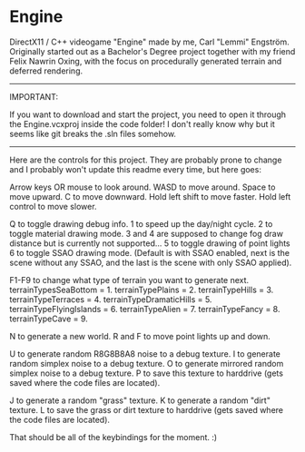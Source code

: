 Engine
======

DirectX11 / C++ videogame "Engine" made by me, Carl "Lemmi" Engström. Originally started out as a Bachelor's Degree project together with my friend Felix Nawrin Oxing, with the focus on procedurally generated terrain and deferred rendering.


***********************************
IMPORTANT:

If you want to download and start the project, you need to open it through the Engine.vcxproj inside the code folder!
I don't really know why but it seems like git breaks the .sln files somehow.
***********************************

Here are the controls for this project. They are probably prone to change and I probably won't update this readme every time, but here goes:

Arrow keys OR mouse to look around.
WASD to move around.
Space to move upward.
C to move downward.
Hold left shift to move faster.
Hold left control to move slower.

Q to toggle drawing debug info.
1 to speed up the day/night cycle.
2 to toggle material drawing mode.
3 and 4 are supposed to change fog draw distance but is currently not supported...
5 to toggle drawing of point lights
6 to toggle SSAO drawing mode. (Default is with SSAO enabled, next is the scene without any SSAO, and the last is the scene with only SSAO applied).

F1-F9 to change what type of terrain you want to generate next.
  terrainTypesSeaBottom = 1.
  terrainTypePlains = 2.
  terrainTypeHills = 3.
  terrainTypeTerraces = 4.
  terrainTypeDramaticHills = 5.
  terrainTypeFlyingIslands = 6.
  terrainTypeAlien = 7.
  terrainTypeFancy = 8.
  terrainTypeCave = 9.
  
N to generate a new world.
R and F to move point lights up and down.

U to generate random R8G8B8A8 noise to a debug texture.
I to generate random simplex noise to a debug texture.
O to generate mirrored random simplex noise to a debug texture.
P to save this texture to harddrive (gets saved where the code files are located).

J to generate a random "grass" texture.
K to generate a random "dirt" texture.
L to save the grass or dirt texture to harddrive (gets saved where the code files are located).

That should be all of the keybindings for the moment. :)

